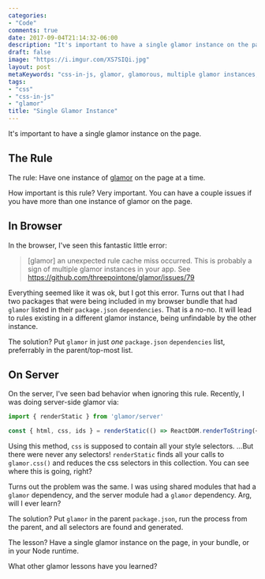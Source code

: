 ```yaml
---
categories:
- "Code"
comments: true
date: 2017-09-04T21:14:32-06:00
description: "It's important to have a single glamor instance on the page."
draft: false
image: "https://i.imgur.com/XS7SIQi.jpg"
layout: post
metaKeywords: "css-in-js, glamor, glamorous, multiple glamor instances, server-side glamor"
tags:
- "css"
- "css-in-js"
- "glamor"
title: "Single Glamor Instance"
---
```


It's important to have a single glamor instance on the page.

<!--more-->

## The Rule

The rule: Have one instance of [glamor](https://github.com/threepointone/glamor) on the page at a time.

How important is this rule?  Very important.  You can have a couple issues if you have more than one instance of glamor on the page.

## In Browser

In the browser, I've seen this fantastic little error:

> [glamor] an unexpected rule cache miss occurred. This is probably a sign of multiple glamor instances in your app. See https://github.com/threepointone/glamor/issues/79

Everything seemed like it was ok, but I got this error.  Turns out that I had two packages that were being included in my browser bundle that had `glamor` listed in their `package.json` `dependencies`.  That is a no-no. It will lead to rules existing in a different glamor instance, being unfindable by the other instance.

The solution?  Put `glamor` in just *one* `package.json` `dependencies` list, preferrably in the parent/top-most list.

## On Server

On the server, I've seen bad behavior when ignoring this rule.  Recently, I was doing server-side glamor via:

```js
import { renderStatic } from 'glamor/server'

const { html, css, ids } = renderStatic(() => ReactDOM.renderToString(<App />))
```

Using this method, `css` is supposed to contain all your style selectors.  ...But there were never any selectors! `renderStatic` finds all your calls to `glamor.css()` and reduces the css selectors in this collection.  You can see where this is going, right?

Turns out the problem was the same.  I was using shared modules that had a `glamor` dependency, and the server module had a `glamor` dependency.  Arg, will I ever learn?

The solution? Put `glamor` in the parent `package.json`, run the process from the parent, and all selectors are found and generated.

The lesson?  Have a single glamor instance on the page, in your bundle, or in your Node runtime.

What other glamor lessons have you learned?
